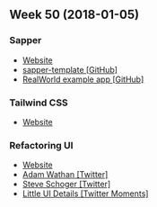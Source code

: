 Week 50 (2018-01-05)
---

### Sapper
- [Website](https://sapper.svelte.technology/)
- [sapper-template [GitHub]](https://github.com/sveltejs/sapper-template)
- [RealWorld example app [GitHub]](https://github.com/sveltejs/realworld)

### Tailwind CSS
- [Website](https://tailwindcss.com/)

### Refactoring UI
- [Website](https://refactoringui.com/)
- [Adam Wathan [Twitter]](https://twitter.com/adamwathan)
- [Steve Schoger [Twitter]](https://twitter.com/steveschoger)
- [Little UI Details [Twitter Moments]](https://twitter.com/i/moments/880688233641848832)
